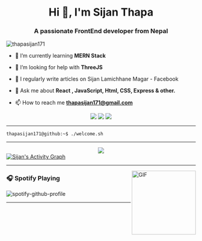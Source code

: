 <h1 align="center">Hi 👋, I'm Sijan Thapa</h1>
<h3 align="center">A passionate FrontEnd developer from Nepal</h3>

<p align="left"> <img src="https://komarev.com/ghpvc/?username=thapasijan171&label=Profile%20views&color=0e75b6&style=flat" alt="thapasijan171" /> </p>

- 🌱 I’m currently learning **MERN Stack**

- 🤝 I’m looking for help with **ThreeJS**

- 📝 I regularly write articles on Sijan Lamichhane Magar - Facebook

- 💬 Ask me about **React , JavaScript, Html, CSS, Express & other.**

- 📫 How to reach me **thapasijan171@gmail.com**

<p align="center">
   <a href="https://www.facebook.com/sijan.thapa.98284" target="_blank"><img src="https://img.shields.io/badge/-Facebook-0D1117?style=for-the-badge&logo=facebook&logoColor=ff3c74"></a>
   <a href="https://discord.gg/jwGRprex4C" target="_blank"><img src="https://img.shields.io/badge/-Discord-0D1117?style=for-the-badge&logo=discord&logoColor=ff3c74"></a>
   <a href="mailto:thapasijan171@gmail.com" target="_blank"><img src="https://img.shields.io/badge/-Email-0D1117?style=for-the-badge&logo=gmail&logoColor=ff3c74"></a>
</p>

---

```console
thapasijan171@github:~$ ./welcome.sh
```

---

<div align="center">
<img src="https://github-readme-streak-stats.herokuapp.com?user=thapasijan171&theme=dark-smoky&date_format=M%20j%5B%2C%20Y%5D&background=0D1117&ring=FF3C74&currStreakNum=FFFFFF&dates=FF3C74&sideLabels=FFFFFF&fire=FF3C74&sideNums=FFFFFF&currStreakLabel=62C4FF&border=FF3C74"/>
</div>

<div>
    <a href="#"><img alt="Sijan's Activity Graph" src="https://github-readme-activity-graph.vercel.app/graph?username=thapasijan171&custom_title=tux%27s%20Contribution%20Graph&bg_color=0D1117&color=ff3c74&line=FFFFFF&point=ff3c74&hide_border=true" /></a>
<div> 

---

<img align="right" alt="GIF" height="170px" src="https://media.giphy.com/media/J5B1Y8QZnzXXbLQIBu/giphy.gif" />

### 🎧 Spotify Playing

![spotify-github-profile](https://spotify-github-profile.kittinanx.com/api/view?uid=irvd4a80l4m2v7k2gy3fct4j5&cover_image=true&theme=novatorem&bar_color=ff3c74&bar_color_cover=false)

---
